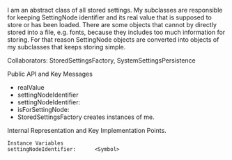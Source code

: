 I am an abstract class of all stored settings. My subclasses are responsible for keeping SettingNode identifier and its real value that is supposed to store or has been loaded. There are some objects that cannot by directly stored into a file, e.g. fonts, because they includes too much information for storing. For that reason SettingNode objects are converted into objects of my subclasses that keeps storing simple. 

Collaborators: StoredSettingsFactory, SystemSettingsPersistence

Public API and Key Messages

- realValue
- settingNodeIdentifier 
- settingNodeIdentifier:
- isForSettingNode:
- StoredSettingsFactory creates instances of me.

Internal Representation and Key Implementation Points.

    Instance Variables
	settingNodeIdentifier:		<Symbol>
